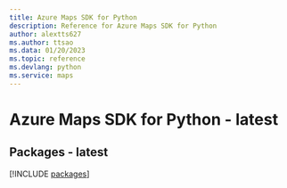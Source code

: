 ```yaml
---
title: Azure Maps SDK for Python
description: Reference for Azure Maps SDK for Python
author: alextts627
ms.author: ttsao
ms.data: 01/20/2023
ms.topic: reference
ms.devlang: python
ms.service: maps
---
```

# Azure Maps SDK for Python - latest
## Packages - latest
[!INCLUDE [packages](maps-index.md)]